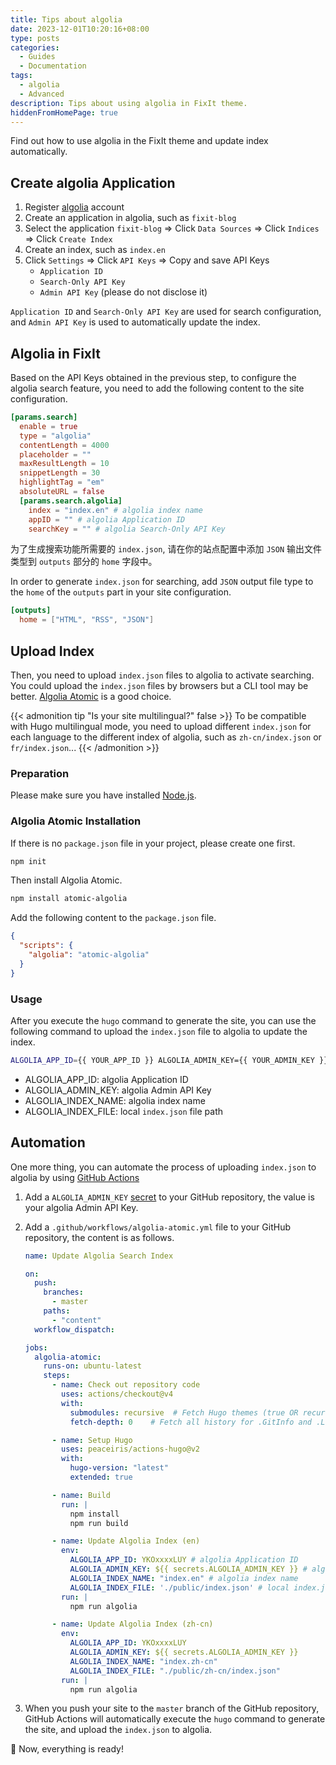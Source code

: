 ```yaml
---
title: Tips about algolia
date: 2023-12-01T10:20:16+08:00
type: posts
categories:
  - Guides
  - Documentation
tags: 
  - algolia
  - Advanced
description: Tips about using algolia in FixIt theme.
hiddenFromHomePage: true
---
```


Find out how to use algolia in the FixIt theme and update index automatically.

<!--more-->

## Create algolia Application

1. Register [algolia](https://www.algolia.com/) account
2. Create an application in algolia, such as `fixit-blog`
3. Select the application `fixit-blog` => Click `Data Sources` => Click `Indices` => Click `Create Index`
4. Create an index, such as `index.en`
5. Click `Settings` => Click `API Keys` => Copy and save API Keys
    - `Application ID`
    - `Search-Only API Key`
    - `Admin API Key` (please do not disclose it)

`Application ID` and `Search-Only API Key` are used for search configuration, and `Admin API Key` is used to automatically update the index.

## Algolia in FixIt

Based on the API Keys obtained in the previous step, to configure the algolia search feature, you need to add the following content to the site configuration.

```toml
[params.search]
  enable = true
  type = "algolia"
  contentLength = 4000
  placeholder = ""
  maxResultLength = 10
  snippetLength = 30
  highlightTag = "em"
  absoluteURL = false
  [params.search.algolia]
    index = "index.en" # algolia index name
    appID = "" # algolia Application ID
    searchKey = "" # algolia Search-Only API Key
```

为了生成搜索功能所需要的 `index.json`, 请在你的站点配置中添加 `JSON` 输出文件类型到 `outputs` 部分的 `home` 字段中。

In order to generate `index.json` for searching, add `JSON` output file type to the `home` of the `outputs` part in your site configuration.

```toml
[outputs]
  home = ["HTML", "RSS", "JSON"]
```

## Upload Index

Then, you need to upload `index.json` files to algolia to activate searching.
You could upload the `index.json` files by browsers but a CLI tool may be better.
[Algolia Atomic](https://github.com/chrisdmacrae/atomic-algolia) is a good choice.

{{< admonition tip "Is your site multilingual?" false >}}
To be compatible with Hugo multilingual mode,
you need to upload different `index.json` for each language to the different index of algolia, such as `zh-cn/index.json` or `fr/index.json`...
{{< /admonition >}}

### Preparation

Please make sure you have installed [Node.js](https://nodejs.org/en/).

### Algolia Atomic Installation

If there is no `package.json` file in your project, please create one first.

```bash
npm init
```

Then install Algolia Atomic.

```bash
npm install atomic-algolia
```

Add the following content to the `package.json` file.

```json
{
  "scripts": {
    "algolia": "atomic-algolia"
  }
}
```

### Usage

After you execute the `hugo` command to generate the site, you can use the following command to upload the `index.json` file to algolia to update the index.

```bash
ALGOLIA_APP_ID={{ YOUR_APP_ID }} ALGOLIA_ADMIN_KEY={{ YOUR_ADMIN_KEY }} ALGOLIA_INDEX_NAME={{ YOUR_INDEX_NAME }} ALGOLIA_INDEX_FILE={{ YOUR_FILE_PATH }} npm run algolia
```

- ALGOLIA_APP_ID: algolia Application ID
- ALGOLIA_ADMIN_KEY: algolia Admin API Key
- ALGOLIA_INDEX_NAME: algolia index name
- ALGOLIA_INDEX_FILE: local `index.json` file path

## Automation

One more thing, you can automate the process of uploading `index.json` to algolia by using [GitHub Actions](https://github.com/features/actions)

1. Add a `ALGOLIA_ADMIN_KEY` [secret](https://docs.github.com/en/actions/reference/encrypted-secrets) to your GitHub repository, the value is your algolia Admin API Key.
2. Add a `.github/workflows/algolia-atomic.yml` file to your GitHub repository, the content is as follows.

    ```yaml {title="algolia-atomic.yml"}
    name: Update Algolia Search Index

    on:
      push:
        branches:
          - master
        paths:
          - "content"
      workflow_dispatch:

    jobs:
      algolia-atomic:
        runs-on: ubuntu-latest
        steps:
          - name: Check out repository code
            uses: actions/checkout@v4
            with:
              submodules: recursive  # Fetch Hugo themes (true OR recursive)
              fetch-depth: 0    # Fetch all history for .GitInfo and .Lastmod

          - name: Setup Hugo
            uses: peaceiris/actions-hugo@v2
            with:
              hugo-version: "latest"
              extended: true

          - name: Build
            run: |
              npm install
              npm run build

          - name: Update Algolia Index (en)
            env:
              ALGOLIA_APP_ID: YKOxxxxLUY # algolia Application ID
              ALGOLIA_ADMIN_KEY: ${{ secrets.ALGOLIA_ADMIN_KEY }} # algolia Admin API Key
              ALGOLIA_INDEX_NAME: "index.en" # algolia index name
              ALGOLIA_INDEX_FILE: './public/index.json' # local index.json file path
            run: |
              npm run algolia

          - name: Update Algolia Index (zh-cn)
            env:
              ALGOLIA_APP_ID: YKOxxxxLUY
              ALGOLIA_ADMIN_KEY: ${{ secrets.ALGOLIA_ADMIN_KEY }}
              ALGOLIA_INDEX_NAME: "index.zh-cn"
              ALGOLIA_INDEX_FILE: "./public/zh-cn/index.json"
            run: |
              npm run algolia
    ```

3. When you push your site to the `master` branch of the GitHub repository, GitHub Actions will automatically execute the `hugo` command to generate the site, and upload the `index.json` to algolia.

🎉 Now, everything is ready!

